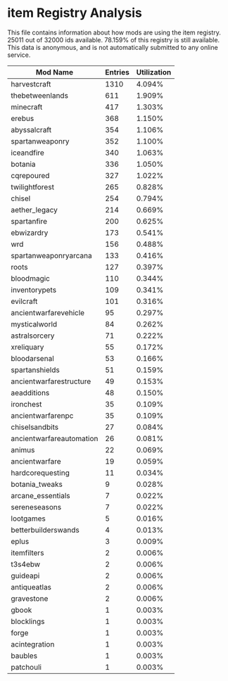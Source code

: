 # item Registry Analysis

This file contains information about how mods are using the item registry. 25011
out of 32000 ids available. 78.159% of this registry is still available. This
data is anonymous, and is not automatically submitted to any online service.


| Mod Name                 | Entries | Utilization |
|--------------------------|---------|-------------|
| harvestcraft             | 1310    | 4.094%      |
| thebetweenlands          | 611     | 1.909%      |
| minecraft                | 417     | 1.303%      |
| erebus                   | 368     | 1.150%      |
| abyssalcraft             | 354     | 1.106%      |
| spartanweaponry          | 352     | 1.100%      |
| iceandfire               | 340     | 1.063%      |
| botania                  | 336     | 1.050%      |
| cqrepoured               | 327     | 1.022%      |
| twilightforest           | 265     | 0.828%      |
| chisel                   | 254     | 0.794%      |
| aether_legacy            | 214     | 0.669%      |
| spartanfire              | 200     | 0.625%      |
| ebwizardry               | 173     | 0.541%      |
| wrd                      | 156     | 0.488%      |
| spartanweaponryarcana    | 133     | 0.416%      |
| roots                    | 127     | 0.397%      |
| bloodmagic               | 110     | 0.344%      |
| inventorypets            | 109     | 0.341%      |
| evilcraft                | 101     | 0.316%      |
| ancientwarfarevehicle    | 95      | 0.297%      |
| mysticalworld            | 84      | 0.262%      |
| astralsorcery            | 71      | 0.222%      |
| xreliquary               | 55      | 0.172%      |
| bloodarsenal             | 53      | 0.166%      |
| spartanshields           | 51      | 0.159%      |
| ancientwarfarestructure  | 49      | 0.153%      |
| aeadditions              | 48      | 0.150%      |
| ironchest                | 35      | 0.109%      |
| ancientwarfarenpc        | 35      | 0.109%      |
| chiselsandbits           | 27      | 0.084%      |
| ancientwarfareautomation | 26      | 0.081%      |
| animus                   | 22      | 0.069%      |
| ancientwarfare           | 19      | 0.059%      |
| hardcorequesting         | 11      | 0.034%      |
| botania_tweaks           | 9       | 0.028%      |
| arcane_essentials        | 7       | 0.022%      |
| sereneseasons            | 7       | 0.022%      |
| lootgames                | 5       | 0.016%      |
| betterbuilderswands      | 4       | 0.013%      |
| eplus                    | 3       | 0.009%      |
| itemfilters              | 2       | 0.006%      |
| t3s4ebw                  | 2       | 0.006%      |
| guideapi                 | 2       | 0.006%      |
| antiqueatlas             | 2       | 0.006%      |
| gravestone               | 2       | 0.006%      |
| gbook                    | 1       | 0.003%      |
| blocklings               | 1       | 0.003%      |
| forge                    | 1       | 0.003%      |
| acintegration            | 1       | 0.003%      |
| baubles                  | 1       | 0.003%      |
| patchouli                | 1       | 0.003%      |
